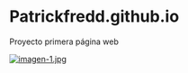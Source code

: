 # Patrickfredd.github.io
Proyecto primera página web

[![imagen-1.jpg](https://i.postimg.cc/7YV4BSNf/imagen-1.jpg)](https://postimg.cc/w77nMyZp)
